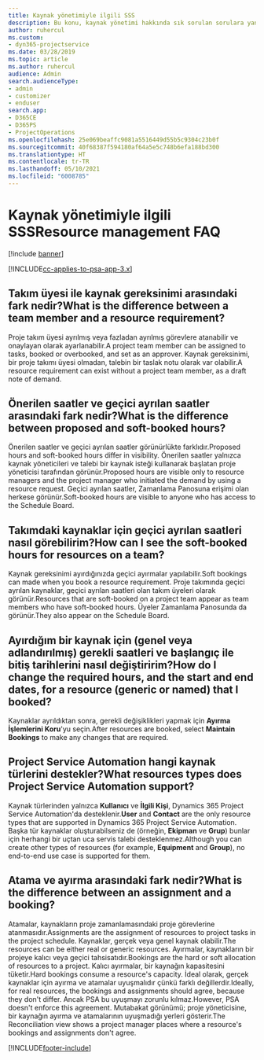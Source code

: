 ```yaml
---
title: Kaynak yönetimiyle ilgili SSS
description: Bu konu, kaynak yönetimi hakkında sık sorulan sorulara yanıt sağlar.
author: ruhercul
ms.custom:
- dyn365-projectservice
ms.date: 03/28/2019
ms.topic: article
ms.author: ruhercul
audience: Admin
search.audienceType:
- admin
- customizer
- enduser
search.app:
- D365CE
- D365PS
- ProjectOperations
ms.openlocfilehash: 25e069beaffc9081a5516449d55b5c9304c23b0f
ms.sourcegitcommit: 40f68387f594180af64a5e5c748b6efa188bd300
ms.translationtype: HT
ms.contentlocale: tr-TR
ms.lasthandoff: 05/10/2021
ms.locfileid: "6008785"
---
```

# <a name="resource-management-faq"></a><span data-ttu-id="53438-103">Kaynak yönetimiyle ilgili SSS</span><span class="sxs-lookup"><span data-stu-id="53438-103">Resource management FAQ</span></span>

[!include [banner](../includes/psa-now-project-operations.md)]

[!INCLUDE[cc-applies-to-psa-app-3.x](../includes/cc-applies-to-psa-app-3x.md)]

## <a name="what-is-the-difference-between-a-team-member-and-a-resource-requirement"></a><span data-ttu-id="53438-104">Takım üyesi ile kaynak gereksinimi arasındaki fark nedir?</span><span class="sxs-lookup"><span data-stu-id="53438-104">What is the difference between a team member and a resource requirement?</span></span>

<span data-ttu-id="53438-105">Proje takım üyesi ayrılmış veya fazladan ayrılmış görevlere atanabilir ve onaylayan olarak ayarlanabilir.</span><span class="sxs-lookup"><span data-stu-id="53438-105">A project team member can be assigned to tasks, booked or overbooked, and set as an approver.</span></span> <span data-ttu-id="53438-106">Kaynak gereksinimi, bir proje takımı üyesi olmadan, talebin bir taslak notu olarak var olabilir.</span><span class="sxs-lookup"><span data-stu-id="53438-106">A resource requirement can exist without a project team member, as a draft note of demand.</span></span> 

## <a name="what-is-the-difference-between-proposed-and-soft-booked-hours"></a><span data-ttu-id="53438-107">Önerilen saatler ve geçici ayrılan saatler arasındaki fark nedir?</span><span class="sxs-lookup"><span data-stu-id="53438-107">What is the difference between proposed and soft-booked hours?</span></span>

<span data-ttu-id="53438-108">Önerilen saatler ve geçici ayrılan saatler görünürlükte farklıdır.</span><span class="sxs-lookup"><span data-stu-id="53438-108">Proposed hours and soft-booked hours differ in visibility.</span></span> <span data-ttu-id="53438-109">Önerilen saatler yalnızca kaynak yöneticileri ve talebi bir kaynak isteği kullanarak başlatan proje yöneticisi tarafından görünür.</span><span class="sxs-lookup"><span data-stu-id="53438-109">Proposed hours are visible only to resource managers and the project manager who initiated the demand by using a resource request.</span></span> <span data-ttu-id="53438-110">Geçici ayrılan saatler, Zamanlama Panosuna erişimi olan herkese görünür.</span><span class="sxs-lookup"><span data-stu-id="53438-110">Soft-booked hours are visible to anyone who has access to the Schedule Board.</span></span>

## <a name="how-can-i-see-the-soft-booked-hours-for-resources-on-a-team"></a><span data-ttu-id="53438-111">Takımdaki kaynaklar için geçici ayrılan saatleri nasıl görebilirim?</span><span class="sxs-lookup"><span data-stu-id="53438-111">How can I see the soft-booked hours for resources on a team?</span></span>

<span data-ttu-id="53438-112">Kaynak gereksinimi ayırdığınızda geçici ayırmalar yapılabilir.</span><span class="sxs-lookup"><span data-stu-id="53438-112">Soft bookings can made when you book a resource requirement.</span></span> <span data-ttu-id="53438-113">Proje takımında geçici ayrılan kaynaklar, geçici ayrılan saatleri olan takım üyeleri olarak görünür.</span><span class="sxs-lookup"><span data-stu-id="53438-113">Resources that are soft-booked on a project team appear as team members who have soft-booked hours.</span></span> <span data-ttu-id="53438-114">Üyeler Zamanlama Panosunda da görünür.</span><span class="sxs-lookup"><span data-stu-id="53438-114">They also appear on the Schedule Board.</span></span>

## <a name="how-do-i-change-the-required-hours-and-the-start-and-end-dates-for-a-resource-generic-or-named-that-i-booked"></a><span data-ttu-id="53438-115">Ayırdığım bir kaynak için (genel veya adlandırılmış) gerekli saatleri ve başlangıç ile bitiş tarihlerini nasıl değiştiririm?</span><span class="sxs-lookup"><span data-stu-id="53438-115">How do I change the required hours, and the start and end dates, for a resource (generic or named) that I booked?</span></span>

<span data-ttu-id="53438-116">Kaynaklar ayrıldıktan sonra, gerekli değişiklikleri yapmak için **Ayırma İşlemlerini Koru**'yu seçin.</span><span class="sxs-lookup"><span data-stu-id="53438-116">After resources are booked, select **Maintain Bookings** to make any changes that are required.</span></span>

## <a name="what-resources-types-does-project-service-automation-support"></a><span data-ttu-id="53438-117">Project Service Automation hangi kaynak türlerini destekler?</span><span class="sxs-lookup"><span data-stu-id="53438-117">What resources types does Project Service Automation support?</span></span>

<span data-ttu-id="53438-118">Kaynak türlerinden yalnızca **Kullanıcı** ve **İlgili Kişi**, Dynamics 365 Project Service Automation'da desteklenir.</span><span class="sxs-lookup"><span data-stu-id="53438-118">**User** and **Contact** are the only resource types that are supported in Dynamics 365 Project Service Automation.</span></span> <span data-ttu-id="53438-119">Başka tür kaynaklar oluşturabilseniz de (örneğin, **Ekipman** ve **Grup**) bunlar için herhangi bir uçtan uca servis talebi desteklenmez.</span><span class="sxs-lookup"><span data-stu-id="53438-119">Although you can create other types of resources (for example, **Equipment** and **Group**), no end-to-end use case is supported for them.</span></span>

## <a name="what-is-the-difference-between-an-assignment-and-a-booking"></a><span data-ttu-id="53438-120">Atama ve ayırma arasındaki fark nedir?</span><span class="sxs-lookup"><span data-stu-id="53438-120">What is the difference between an assignment and a booking?</span></span>

<span data-ttu-id="53438-121">Atamalar, kaynakların proje zamanlamasındaki proje görevlerine atanmasıdır.</span><span class="sxs-lookup"><span data-stu-id="53438-121">Assignments are the assignment of resources to project tasks in the project schedule.</span></span> <span data-ttu-id="53438-122">Kaynaklar, gerçek veya genel kaynak olabilir.</span><span class="sxs-lookup"><span data-stu-id="53438-122">The resources can be either real or generic resources.</span></span> <span data-ttu-id="53438-123">Ayırmalar, kaynakların bir projeye kalıcı veya geçici tahsisatıdır.</span><span class="sxs-lookup"><span data-stu-id="53438-123">Bookings are the hard or soft allocation of resources to a project.</span></span> <span data-ttu-id="53438-124">Kalıcı ayırmalar, bir kaynağın kapasitesini tüketir.</span><span class="sxs-lookup"><span data-stu-id="53438-124">Hard bookings consume a resource's capacity.</span></span> <span data-ttu-id="53438-125">İdeal olarak, gerçek kaynaklar için ayırma ve atamalar uyuşmalıdır çünkü farklı değillerdir.</span><span class="sxs-lookup"><span data-stu-id="53438-125">Ideally, for real resources, the bookings and assignments should agree, because they don't differ.</span></span> <span data-ttu-id="53438-126">Ancak PSA bu uyuşmayı zorunlu kılmaz.</span><span class="sxs-lookup"><span data-stu-id="53438-126">However, PSA doesn't enforce this agreement.</span></span> <span data-ttu-id="53438-127">Mutabakat görünümü; proje yöneticisine, bir kaynağın ayırma ve atamalarının uyuşmadığı yerleri gösterir.</span><span class="sxs-lookup"><span data-stu-id="53438-127">The Reconciliation view shows a project manager places where a resource's bookings and assignments don't agree.</span></span>


[!INCLUDE[footer-include](../includes/footer-banner.md)]